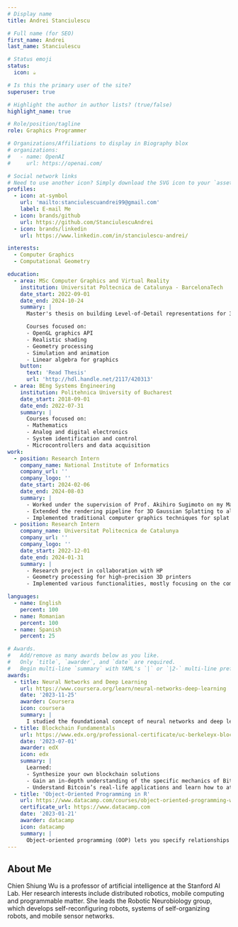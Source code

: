 ```yaml
---
# Display name
title: Andrei Stanciulescu

# Full name (for SEO)
first_name: Andrei
last_name: Stanciulescu

# Status emoji
status:
  icon: ☕️

# Is this the primary user of the site?
superuser: true

# Highlight the author in author lists? (true/false)
highlight_name: true

# Role/position/tagline
role: Graphics Programmer

# Organizations/Affiliations to display in Biography blox
# organizations:
#   - name: OpenAI
#     url: https://openai.com/

# Social network links
# Need to use another icon? Simply download the SVG icon to your `assets/media/icons/` folder.
profiles:
  - icon: at-symbol
    url: 'mailto:stanciulescuandrei99@gmail.com'
    label: E-mail Me
  - icon: brands/github
    url: https://github.com/StanciulescuAndrei
  - icon: brands/linkedin
    url: https://www.linkedin.com/in/stanciulescu-andrei/

interests:
  - Computer Graphics
  - Computational Geometry

education:
  - area: MSc Computer Graphics and Virtual Reality
    institution: Universitat Poltecnica de Catalunya - BarcelonaTech
    date_start: 2022-09-01
    date_end: 2024-10-24
    summary: |
      Master's thesis on building Level-of-Detail representations for 3D Gaussian Splatting models without additional training.

      Courses focused on:
      - OpenGL graphics API
      - Realistic shading
      - Geometry processing
      - Simulation and animation
      - Linear algebra for graphics
    button:
      text: 'Read Thesis'
      url: 'http://hdl.handle.net/2117/420313'
  - area: BEng Systems Engineering
    institution: Politehnica University of Bucharest
    date_start: 2018-09-01
    date_end: 2022-07-31
    summary: |
      Courses focused on:
      - Mathematics
      - Analog and digital electronics
      - System identification and control
      - Microcontrollers and data acquisition
work:
  - position: Research Intern
    company_name: National Institute of Informatics
    company_url: ''
    company_logo: ''
    date_start: 2024-02-06
    date_end: 2024-08-03
    summary: |
      - Worked under the supervision of Prof. Akihiro Sugimoto on my Master’s thesis project
      - Extended the rendering pipeline for 3D Gaussian Splatting to allow more efficient rendering
      - Implemented traditional computer graphics techniques for splat rendering
  - position: Research Intern
    company_name: Universitat Politecnica de Catalunya
    company_url: ''
    company_logo: ''
    date_start: 2022-12-01
    date_end: 2024-01-31
    summary: |
      - Research project in collaboration with HP
      - Geometry processing for high-precision 3D printers
      - Implemented various functionalities, mostly focusing on the computation of mesh properties

languages:
  - name: English
    percent: 100
  - name: Romanian
    percent: 100
  - name: Spanish
    percent: 25

# Awards.
#   Add/remove as many awards below as you like.
#   Only `title`, `awarder`, and `date` are required.
#   Begin multi-line `summary` with YAML's `|` or `|2-` multi-line prefix and indent 2 spaces below.
awards:
  - title: Neural Networks and Deep Learning
    url: https://www.coursera.org/learn/neural-networks-deep-learning
    date: '2023-11-25'
    awarder: Coursera
    icon: coursera
    summary: |
      I studied the foundational concept of neural networks and deep learning. By the end, I was familiar with the significant technological trends driving the rise of deep learning; build, train, and apply fully connected deep neural networks; implement efficient (vectorized) neural networks; identify key parameters in a neural network’s architecture; and apply deep learning to your own applications.
  - title: Blockchain Fundamentals
    url: https://www.edx.org/professional-certificate/uc-berkeleyx-blockchain-fundamentals
    date: '2023-07-01'
    awarder: edX
    icon: edx
    summary: |
      Learned:
      - Synthesize your own blockchain solutions
      - Gain an in-depth understanding of the specific mechanics of Bitcoin
      - Understand Bitcoin’s real-life applications and learn how to attack and destroy Bitcoin, Ethereum, smart contracts and Dapps, and alternatives to Bitcoin’s Proof-of-Work consensus algorithm
  - title: 'Object-Oriented Programming in R'
    url: https://www.datacamp.com/courses/object-oriented-programming-with-s3-and-r6-in-r
    certificate_url: https://www.datacamp.com
    date: '2023-01-21'
    awarder: datacamp
    icon: datacamp
    summary: |
      Object-oriented programming (OOP) lets you specify relationships between functions and the objects that they can act on, helping you manage complexity in your code. This is an intermediate level course, providing an introduction to OOP, using the S3 and R6 systems. S3 is a great day-to-day R programming tool that simplifies some of the functions that you write. R6 is especially useful for industry-specific analyses, working with web APIs, and building GUIs.
---
```


## About Me

Chien Shiung Wu is a professor of artificial intelligence at the Stanford AI Lab. Her research interests include distributed robotics, mobile computing and programmable matter. She leads the Robotic Neurobiology group, which develops self-reconfiguring robots, systems of self-organizing robots, and mobile sensor networks.
